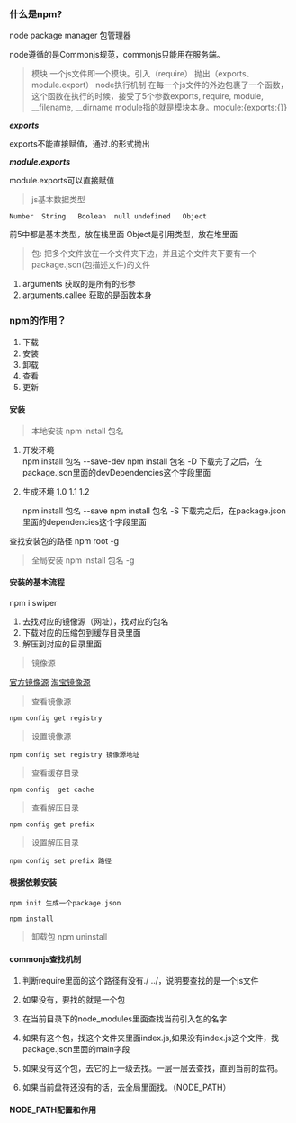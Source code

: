 ### 什么是npm?
  node package manager   包管理器

node遵循的是Commonjs规范，commonjs只能用在服务端。

> 模块
    一个js文件即一个模块。引入（require） 抛出（exports、module.export）
> node执行机制
    在每一个js文件的外边包裹了一个函数，这个函数在执行的时候，接受了5个参数exports, require, module, __filename, __dirname
    module指的就是模块本身。module:{exports:{}}

***exports***

exports不能直接赋值，通过.的形式抛出

***module.exports***

module.exports可以直接赋值

> js基本数据类型

    Number  String   Boolean  null undefined   Object

前5中都是基本类型，放在栈里面
Object是引用类型，放在堆里面


> 包: 把多个文件放在一个文件夹下边，并且这个文件夹下要有一个package.json(包描述文件)的文件


1. arguments 获取的是所有的形参
2. arguments.callee 获取的是函数本身

### npm的作用？
1. 下载
2. 安装
3. 卸载
4. 查看
5. 更新

<!-- eslint -->
#### 安装

> 本地安装  npm install 包名
1. 开发环境  
    npm install 包名 --save-dev
    npm install 包名  -D
下载完了之后，在package.json里面的devDependencies这个字段里面

2. 生成环境  1.0  1.1  1.2

    npm install 包名 --save
    npm install 包名 -S
下载完之后，在package.json里面的dependencies这个字段里面

查找安装包的路径  npm root -g

> 全局安装  npm install 包名 -g


#### 安装的基本流程  
 npm i swiper 
1. 去找对应的镜像源（网址），找对应的包名
2. 下载对应的压缩包到缓存目录里面
3. 解压到对应的目录里面

>镜像源

[官方镜像源](https://registry.npmjs.org/)
[淘宝镜像源](https://registry.npm.taobao.org/)

> 查看镜像源

    npm config get registry

> 设置镜像源

    npm config set registry 镜像源地址


> 查看缓存目录

    npm config  get cache

> 查看解压目录

    npm config get prefix

> 设置解压目录

    npm config set prefix 路径



#### 根据依赖安装

    npm init 生成一个package.json

    npm install
> 卸载包 npm uninstall

#### commonjs查找机制
1. 判断require里面的这个路径有没有./  ../，说明要查找的是一个js文件
2. 如果没有，要找的就是一个包
3. 在当前目录下的node_modules里面查找当前引入包的名字
4. 如果有这个包，找这个文件夹里面index.js,如果没有index.js这个文件，找package.json里面的main字段

5. 如果没有这个包，去它的上一级去找。一层一层去查找，直到当前的盘符。
6. 如果当前盘符还没有的话，去全局里面找。（NODE_PATH）


#### NODE_PATH配置和作用